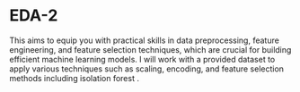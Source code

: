 # EDA-2
 This aims to equip you with practical skills in data preprocessing, feature engineering, and feature selection techniques, which are crucial for building efficient machine learning models. I will work with a provided dataset to apply various techniques such as scaling, encoding, and feature selection methods including isolation forest .
